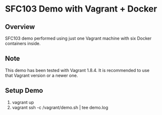 SFC103 Demo with Vagrant + Docker
=================================

Overview
--------

SFC103 demo performed using just one Vagrant machine with six Docker containers
inside.

Note
----

This demo has been tested with Vagrant 1.8.4. It is recommended to use that
Vagrant version or a newer one.

Setup Demo
----------

1. vagrant up
2. vagrant ssh -c /vagrant/demo.sh | tee demo.log
